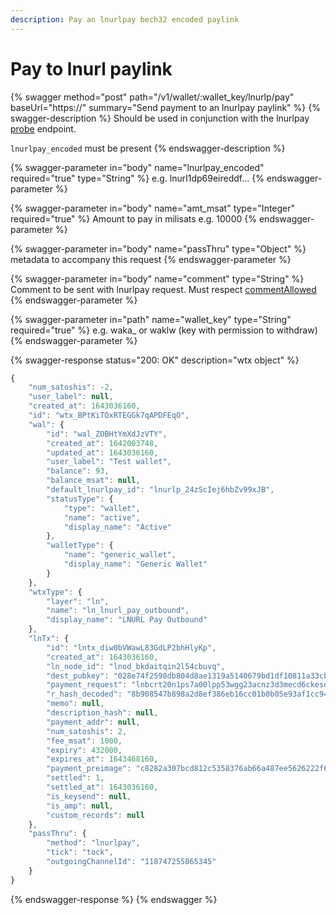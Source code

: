 ```yaml
---
description: Pay an lnurlpay bech32 encoded paylink
---
```


# Pay to lnurl paylink

{% swagger method="post" path="/v1/wallet/:wallet_key/lnurlp/pay" baseUrl="https://<yourdomain>" summary="Send payment to an lnurlpay paylink" %}
{% swagger-description %}
Should be used in conjunction with the lnurlpay [probe](probe.md) endpoint.

`lnurlpay_encoded` must be present
{% endswagger-description %}

{% swagger-parameter in="body" name="lnurlpay_encoded" required="true" type="String" %}
e.g. lnurl1dp69eireddf...
{% endswagger-parameter %}

{% swagger-parameter in="body" name="amt_msat" type="Integer" required="true" %}
Amount to pay in milisats e.g. 10000
{% endswagger-parameter %}

{% swagger-parameter in="body" name="passThru" type="Object" %}
metadata to accompany this request
{% endswagger-parameter %}

{% swagger-parameter in="body" name="comment" type="String" %}
Comment to be sent with lnurlpay request. Must respect [commentAllowed](https://github.com/fiatjaf/lnurl-rfc/blob/luds/12.md)
{% endswagger-parameter %}

{% swagger-parameter in="path" name="wallet_key" type="String" required="true" %}
e.g. waka\_ or waklw (key with permission to withdraw)
{% endswagger-parameter %}

{% swagger-response status="200: OK" description="wtx object" %}
```javascript
{
    "num_satoshis": -2,
    "user_label": null,
    "created_at": 1643036160,
    "id": "wtx_BPtKiTOxRTEGGk7qAPDFEqO",
    "wal": {
        "id": "wal_ZOBHtYmXdJzVTY",
        "created_at": 1642003748,
        "updated_at": 1643036160,
        "user_label": "Test wallet",
        "balance": 93,
        "balance_msat": null,
        "default_lnurlpay_id": "lnurlp_24zScIej6hbZv99xJB",
        "statusType": {
            "type": "wallet",
            "name": "active",
            "display_name": "Active"
        },
        "walletType": {
            "name": "generic_wallet",
            "display_name": "Generic Wallet"
        }
    },
    "wtxType": {
        "layer": "ln",
        "name": "ln_lnurl_pay_outbound",
        "display_name": "LNURL Pay Outbound"
    },
    "lnTx": {
        "id": "lntx_diw0bVWawL83GdLP2bhHlyKp",
        "created_at": 1643036160,
        "ln_node_id": "lnod_bkdaitqin2l54cbuvq",
        "dest_pubkey": "028e74f2598db804d8ae1319a5140679bd1df10811a33cbb82a183035110343760",
        "payment_request": "lnbcrt20n1ps7a00lpp53wgg23acnz3d3mecd6ckesqmpvz7jwh3ej2xwsmlssx83m6v6lqshp5nwcng97n3wtc2q89t3nk4fyflqh2r0s35jvzd7rlh9whqz40cmvscqzpgxqyd9uqsp53ugy72d0me2ftqg0ft9awhpzpxv7q62n5ye9zlfuwr5uzcut40qs9qyyssqtsdqrh43a9edmzumlnwpx34tucr4vva2hjqzcdkjd0l5fam8k5unc6803c2fsajhchxcqdrvsjtmdymylftl4626cf6f77gr24gqazcpj45nea",
        "r_hash_decoded": "8b908547b898a2d8ef386eb16cc01b0b05e93af1cc9467437f840c78ef4cd7c1",
        "memo": null,
        "description_hash": null,
        "payment_addr": null,
        "num_satoshis": 2,
        "fee_msat": 1000,
        "expiry": 432000,
        "expires_at": 1643468160,
        "payment_preimage": "c8282a307bcd812c5358376ab66a487ee5626222f6f9ee799bb237de252a07cc",
        "settled": 1,
        "settled_at": 1643036160,
        "is_keysend": null,
        "is_amp": null,
        "custom_records": null
    },
    "passThru": {
        "method": "lnurlpay",
        "tick": "tock",
        "outgoingChannelId": "118747255865345"
    }
}
```
{% endswagger-response %}
{% endswagger %}
